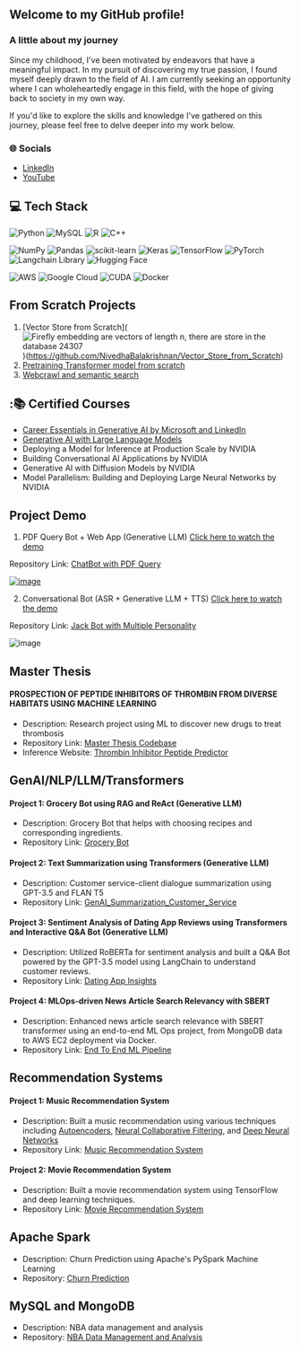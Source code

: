 ## Welcome to my GitHub profile!

### A little about my journey

Since my childhood, I've been motivated by endeavors that have a meaningful impact. In my pursuit of discovering my true passion, I found myself deeply drawn to the field of AI. I am currently seeking an opportunity where I can wholeheartedly engage in this field, with the hope of giving back to society in my own way.

 If you'd like to explore the skills and knowledge I've gathered on this journey, please feel free to delve deeper into my work below.

 ### 🌐 Socials
- [LinkedIn](https://www.linkedin.com/in/nivedhabkr/)
- [YouTube](https://www.youtube.com/watch?v=28OVQGNCBgo&ab_channel=NivedhaBalakrishnan)


## 💻 Tech Stack
![Python](https://img.shields.io/badge/python-3670A0?style=for-the-badge&logo=python&logoColor=ffdd54) ![MySQL](https://img.shields.io/badge/mysql-%2300f.svg?style=for-the-badge&logo=mysql&logoColor=white) ![R](https://img.shields.io/badge/R-Programming-green) ![C++](https://img.shields.io/badge/c++-%2300599C.svg?style=for-the-badge&logo=c%2B%2B&logoColor=white) 

![NumPy](https://img.shields.io/badge/numpy-%23013243.svg?style=for-the-badge&logo=numpy&logoColor=white) ![Pandas](https://img.shields.io/badge/pandas-%23150458.svg?style=for-the-badge&logo=pandas&logoColor=white) ![scikit-learn](https://img.shields.io/badge/scikit--learn-%23F7931E.svg?style=for-the-badge&logo=scikit-learn&logoColor=white) ![Keras](https://img.shields.io/badge/Keras-%23D00000.svg?style=for-the-badge&logo=Keras&logoColor=white) ![TensorFlow](https://img.shields.io/badge/TensorFlow-%23FF6F00.svg?style=for-the-badge&logo=TensorFlow&logoColor=white) ![PyTorch](https://img.shields.io/badge/PyTorch-%23EE4C2C.svg?style=for-the-badge&logo=PyTorch&logoColor=white) ![Langchain Library](https://img.shields.io/badge/Langchain%20Library-Python-blue) ![Hugging Face](https://img.shields.io/badge/Hugging%20Face-Transformers-orange)

![AWS](https://img.shields.io/badge/AWS-%23FF9900.svg?style=for-the-badge&logo=amazon-aws&logoColor=white) ![Google Cloud](https://img.shields.io/badge/GoogleCloud-%234285F4.svg?style=for-the-badge&logo=google-cloud&logoColor=white) ![CUDA](https://img.shields.io/badge/CUDA-11.2-76B900.svg)	![Docker](https://img.shields.io/badge/Docker-2496ED?style=for-the-badge&logo=Docker&logoColor=white)

## From Scratch Projects
1. [Vector Store from Scratch](![Firefly embedding are vectors of length n, there are store in the database 24307](https://github.com/NivedhaBalakrishnan/NivedhaBalakrishnan/assets/50318272/8c101c5e-7941-4e47-b150-bbd3837c3276))(https://github.com/NivedhaBalakrishnan/Vector_Store_from_Scratch)
2. [Pretraining Transformer model from scratch](https://github.com/NivedhaBalakrishnan/Transformer_from_Scratch)
3. [Webcrawl and semantic search](https://github.com/NivedhaBalakrishnan/Web-Crawler)

## :📚 Certified Courses
- [Career Essentials in Generative AI by Microsoft and LinkedIn](https://www.linkedin.com/learning/certificates/24a430fd692249bb627b8846fc73c72e921f5b5057a3c254e33bd7a56c19e085)
- [Generative AI with Large Language Models](https://www.coursera.org/account/accomplishments/verify/NTA5KZMP8DFJ?utm_source=link&utm_medium=certificate&utm_content=cert_image&utm_campaign=sharing_cta&utm_product=course)
- Deploying a Model for Inference at Production Scale by NVIDIA
- Building Conversational AI Applications by NVIDIA
- Generative AI with Diffusion Models by NVIDIA
- Model Parallelism: Building and Deploying Large Neural Networks by NVIDIA

## Project Demo 

1. PDF Query Bot + Web App (Generative LLM) [Click here to watch the demo](https://youtu.be/v2zfz-iGc80?si=PGO8MeghXWcymcfV/)


Repository Link: [ChatBot with PDF Query](https://github.com/NivedhaBalakrishnan/PdfBot_WebApp/tree/main)

[![image](https://github.com/NivedhaBalakrishnan/PdfBot_WebApp/assets/50318272/7eef19f8-c6e3-4e3e-b2b7-999bd5225119)](https://youtu.be/v2zfz-iGc80?si=PGO8MeghXWcymcfV)


2. Conversational Bot (ASR + Generative LLM + TTS) [Click here to watch the demo](https://www.youtube.com/watch?v=28OVQGNCBgo&ab_channel=NivedhaBalakrishnan)

Repository Link: [Jack Bot with Multiple Personality](https://github.com/NivedhaBalakrishnan/Quaker-Jack)
   
![image](https://github.com/NivedhaBalakrishnan/NivedhaBalakrishnan/assets/50318272/9bfe9e7c-ffc9-4807-96ed-911193289e1b)



## Master Thesis
#### PROSPECTION OF PEPTIDE INHIBITORS OF THROMBIN FROM DIVERSE HABITATS USING MACHINE LEARNING
- Description: Research project using ML to discover new drugs to treat thrombosis
- Repository Link: [Master Thesis Codebase](https://github.com/NivedhaBalakrishnan/Antithrombin_Peptide_ML)
- Inference Website: [Thrombin Inhibitor Peptide Predictor](https://thrombin-inhibitor-peptide-predictor.info/)

## GenAI/NLP/LLM/Transformers

#### Project 1: Grocery Bot using RAG and ReAct (Generative LLM)
- Description: Grocery Bot that helps with choosing recipes and corresponding ingredients.
- Repository Link: [Grocery Bot](https://github.com/NivedhaBalakrishnan/GenAI-Studio-VertexAI)

#### Project 2: Text Summarization using Transformers (Generative LLM)
- Description: Customer service-client dialogue summarization using GPT-3.5 and FLAN T5 
- Repository Link: [GenAI_Summarization_Customer_Service](https://github.com/NivedhaBalakrishnan/GenAI_Summarization_Customer_Service/tree/main)

#### Project 3: Sentiment Analysis of Dating App Reviews using Transformers and Interactive Q&A Bot (Generative LLM)
- Description: Utilized RoBERTa for sentiment analysis and built a Q&A Bot powered by the GPT-3.5 model using LangChain to understand customer reviews.
- Repository Link: [Dating App Insights](https://github.com/NivedhaBalakrishnan/Transformers-DatingApp-Insights)

#### Project 4: MLOps-driven News Article Search Relevancy with SBERT 
- Description: Enhanced news article search relevance with SBERT transformer using an end-to-end ML Ops project, from MongoDB data to AWS EC2 deployment via Docker.
- Repository Link: [End To End ML Pipeline](https://github.com/NivedhaBalakrishnan/End_to_End_ML_Pipeline/tree/main)

## Recommendation Systems

#### Project 1: Music Recommendation System
- Description: Built a music recommendation using various techniques including <u>Autoencoders</u>, <u>Neural Collaborative Filtering</u>, and <u>Deep Neural Networks</u>
- Repository Link: [Music Recommendation System](https://github.com/NivedhaBalakrishnan/Recommendation_Systems/tree/main/Music%20Recommendation)

#### Project 2: Movie Recommendation System
- Description: Built a movie recommendation system using TensorFlow and deep learning techniques.
- Repository Link: [Movie Recommendation System](https://github.com/NivedhaBalakrishnan/Recommendation_Systems/tree/main/Movie%20Recommendation)

## Apache Spark
- Description: Churn Prediction using Apache's PySpark Machine Learning
- Repository: [Churn Prediction](https://github.com/NivedhaBalakrishnan/Apache-Spark/tree/main)

## MySQL and MongoDB
- Description: NBA data management and analysis
- Repository: [NBA Data Management and Analysis](https://github.com/NivedhaBalakrishnan/Data-Analytics-Protfolio/tree/main/NBA%20Basketball%20Data%20Analytics)

